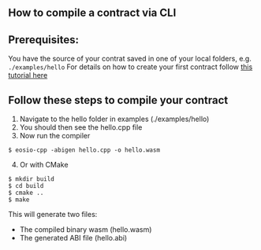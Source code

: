 ## How to compile a contract via CLI

Prerequisites:
---
You have the source of your contrat saved in one of your local folders, e.g. `./examples/hello`
For details on how to create your first contract follow [this tutorial here](https://developers.eos.io/eosio-home/docs/your-first-contract)

Follow these steps to compile your contract
---

1. Navigate to the hello folder in examples (./examples/hello)
2. You should then see the hello.cpp file
3. Now run the compiler
```
$ eosio-cpp -abigen hello.cpp -o hello.wasm
```
4. Or with CMake
```
$ mkdir build
$ cd build
$ cmake ..
$ make
```
This will generate two files:
- The compiled binary wasm (hello.wasm)
- The generated ABI file (hello.abi)
